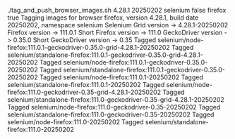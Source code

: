 ./tag_and_push_browser_images.sh 4.28.1 20250202 selenium false firefox true
Tagging images for browser firefox, version 4.28.1, build date 20250202, namespace selenium
Selenium Grid version -> 4.28.1-20250202
Firefox version -> 111.0.1
Short Firefox version -> 111.0
GeckoDriver version -> 0.35.0
Short GeckoDriver version -> 0.35
Tagged selenium/node-firefox:111.0.1-geckodriver-0.35.0-grid-4.28.1-20250202
Tagged selenium/standalone-firefox:111.0.1-geckodriver-0.35.0-grid-4.28.1-20250202
Tagged selenium/node-firefox:111.0.1-geckodriver-0.35.0-20250202
Tagged selenium/standalone-firefox:111.0.1-geckodriver-0.35.0-20250202
Tagged selenium/node-firefox:111.0.1-20250202
Tagged selenium/standalone-firefox:111.0.1-20250202
Tagged selenium/node-firefox:111.0-geckodriver-0.35-grid-4.28.1-20250202
Tagged selenium/standalone-firefox:111.0-geckodriver-0.35-grid-4.28.1-20250202
Tagged selenium/node-firefox:111.0-geckodriver-0.35-20250202
Tagged selenium/standalone-firefox:111.0-geckodriver-0.35-20250202
Tagged selenium/node-firefox:111.0-20250202
Tagged selenium/standalone-firefox:111.0-20250202

